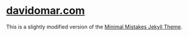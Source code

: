# [davidomar.com](https://davidomar.com)

This is a slightly modified version of the [Minimal Mistakes Jekyll Theme](https://mmistakes.github.io/minimal-mistakes/).
